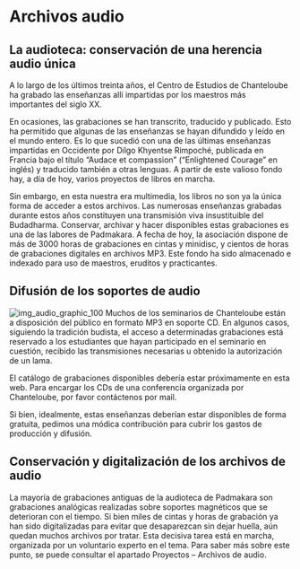 #  Archivos audio 

##  La audioteca: conservación de una herencia audio única 

A lo largo de los últimos treinta años, el Centro de Estudios de Chanteloube ha grabado las enseñanzas allí impartidas por los maestros más importantes del siglo XX. 

En ocasiones, las grabaciones se han transcrito, traducido y publicado. Esto ha permitido que algunas de las enseñanzas se hayan difundido y leído en el mundo entero. Es lo que sucedió con una de las últimas enseñanzas impartidas en Occidente por Dilgo Khyentse Rimpoché, publicada en Francia bajo el título “Audace et compassion” (“Enlightened Courage” en inglés) y traducido también a otras lenguas. A partir de este valioso fondo hay, a día de hoy, varios proyectos de libros en marcha. 

Sin embargo, en esta nuestra era multimedia, los libros no son ya la única forma de acceder a estos archivos. Las numerosas enseñanzas grabadas durante estos años constituyen una transmisión viva insustituible del Budadharma. Conservar, archivar y hacer disponibles estas grabaciones es una de las labores de Padmakara. A fecha de hoy, la asociación dispone de más de 3000 horas de grabaciones en cintas y minidisc, y cientos de horas de grabaciones digitales en archivos MP3. Este fondo ha sido almacenado e indexado para uso de maestros, eruditos y practicantes. 

##  Difusión de los soportes de audio 

![img_audio_graphic_100](/images/img_audio_graphic_100.jpg) Muchos de los seminarios de Chanteloube están a disposición del público en formato MP3 en soporte CD. En algunos casos, siguiendo la tradición budista, el acceso a determinadas grabaciones está reservado a los estudiantes que hayan participado en el seminario en cuestión, recibido las transmisiones necesarias u obtenido la autorización de un lama. 

El catálogo de grabaciones disponibles debería estar próximamente en esta web. Para encargar los CDs de una conferencia organizada por Chanteloube, por favor contáctenos por mail. 

Si bien, idealmente, estas enseñanzas deberían estar disponibles de forma gratuita, pedimos una módica contribución para cubrir los gastos de producción y difusión. 

##  Conservación y digitalización de los archivos de audio 

La mayoría de grabaciones antiguas de la audioteca de Padmakara son grabaciones analógicas realizadas sobre soportes magnéticos que se deterioran con el tiempo. Si bien miles de cintas y horas de grabación ya han sido digitalizadas para evitar que desaparezcan sin dejar huella, aún quedan muchos archivos por tratar. Esta decisiva tarea está en marcha, organizada por un voluntario experto en el tema. Para saber más sobre este punto, se puede consultar el apartado Proyectos – Archivos de audio. 
